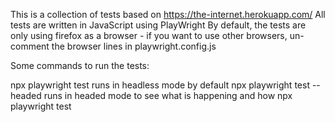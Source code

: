 This is a collection of tests based on https://the-internet.herokuapp.com/ 
All tests are written in JavaScript using PlayWright
By default, the tests are only using firefox as a browser - if you want to use other browsers, un-comment the browser lines in playwright.config.js

Some commands to run the tests:

npx playwright test                runs in headless mode by default
npx playwright test --headed       runs in headed mode to see what is happening and how
npx playwright test 
